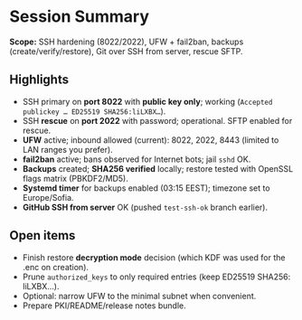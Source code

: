 # Session Summary

**Scope:** SSH hardening (8022/2022), UFW + fail2ban, backups (create/verify/restore), Git over SSH from server, rescue SFTP.

## Highlights
- SSH primary on **port 8022** with **public key only**; working (`Accepted publickey … ED25519 SHA256:liLXBX…`).
- SSH **rescue** on **port 2022** with password; operational. SFTP enabled for rescue.
- **UFW** active; inbound allowed (current): 8022, 2022, 8443 (limited to LAN ranges you prefer).
- **fail2ban** active; bans observed for Internet bots; jail `sshd` OK.
- **Backups** created; **SHA256 verified** locally; restore tested with OpenSSL flags matrix (PBKDF2/MD5).
- **Systemd timer** for backups enabled (03:15 EEST); timezone set to Europe/Sofia.
- **GitHub SSH from server** OK (pushed `test-ssh-ok` branch earlier).

## Open items
- Finish restore **decryption mode** decision (which KDF was used for the .enc on creation).
- Prune `authorized_keys` to only required entries (keep ED25519 SHA256: liLXBX…).
- Optional: narrow UFW to the minimal subnet when convenient.
- Prepare PKI/README/release notes bundle.
